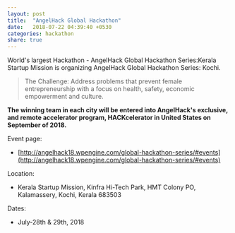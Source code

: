 ```yaml
---
layout: post
title:  "AngelHack Global Hackathon"
date:   2018-07-22 04:39:40 +0530
categories: hackathon
share: true
---
```


World's largest Hackathon - AngelHack Global Hackathon Series:Kerala Startup Mission is organizing AngelHack Global Hackathon Series: Kochi.     

>The Challenge: Address problems that prevent female entrepreneurship with a focus on health, safety, economic empowerment and culture.



__The winning team in each city will be entered into AngelHack's exclusive, and remote accelerator program, HACKcelerator in United States on September of 2018.__



Event page:
- [http://angelhack18.wpengine.com/global-hackathon-series/#events](http://angelhack18.wpengine.com/global-hackathon-series/#events)

Location:
- Kerala Startup Mission, Kinfra Hi-Tech Park, HMT Colony PO, Kalamassery, Kochi, Kerala 683503

Dates:
- July-28th & 29th, 2018
